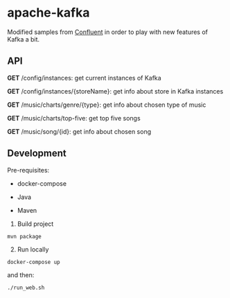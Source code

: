 # apache-kafka

Modified samples from [Confluent](https://github.com/confluentinc/examples) in order to play with new features of Kafka a bit.

## API

**GET** /config/instances: get current instances of Kafka

**GET** /config/instances/{storeName}: get info about store in Kafka instances
 
**GET** /music/charts/genre/{type}: get info about chosen type of music

**GET** /music/charts/top-five: get top five songs

**GET** /music/song/{id}: get info about chosen song
 
## Development

Pre-requisites:

* docker-compose

* Java

* Maven

1) Build project

```
mvn package
```

2) Run locally

```
docker-compose up
```

and then:

```
./run_web.sh
```